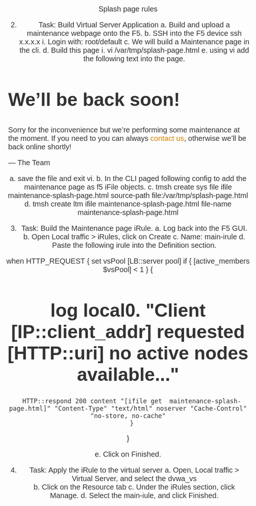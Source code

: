 Splash page rules

2.	Task: Build Virtual Server Application 
a.	Build and upload a maintenance webpage onto the F5.
b.	SSH into the F5 device ssh x.x.x.x
i.	Login with: root/default
c.	We will build a Maintenance page in the cli.
d.	Build this page 
i.	vi /var/tmp/splash-page.html
e.	using vi add the following text into the page.

<!doctype html>
<title>Site Maintenance</title>
<style>
  body { text-align: center; padding: 150px; }
  h1 { font-size: 50px; }
  body { font: 20px Helvetica, sans-serif; color: #333; }
  article { display: block; text-align: left; width: 650px; margin: 0 auto; }
  a { color: #dc8100; text-decoration: none; }
  a:hover { color: #333; text-decoration: none; }
</style>
<article>
    <h1>We&rsquo;ll be back soon!</h1>
    <div>
        <p>Sorry for the inconvenience but we&rsquo;re performing some maintenance at the moment. If you need to you can always <a href="mailto:#">contact us</a>, otherwise we&rsquo;ll be back online shortly!</p>
        <p>&mdash; The Team</p>
    </div>
</article>


a.	save the file and exit vi.
b.	In the CLI paged following config to add the maintenance page as f5 iFile objects.
c.	tmsh create sys file ifile maintenance-splash-page.html source-path file:/var/tmp/splash-page.html
d.	tmsh create ltm ifile maintenance-splash-page.html file-name maintenance-splash-page.html


3.	Task: Build the Maintenance page iRule. 
a.	Log back into the F5 GUI.
b.	Open Local traffic > iRules, click on Create
c.	Name: main-irule
d.	Paste the following irule into the Definition section.

when HTTP_REQUEST {
  set vsPool [LB::server pool]
  if { [active_members $vsPool] < 1 } {
   # log local0. "Client [IP::client_addr] requested [HTTP::uri] no active nodes available..."
      HTTP::respond 200 content "[ifile get  maintenance-splash-page.html]" "Content-Type" "text/html" noserver "Cache-Control" "no-store, no-cache"
      }
  }


e.	Click on Finished.

4.	Task: Apply the iRule to the virtual server
a.	Open, Local traffic > Virtual Server, and select the dvwa_vs  
b.	Click on the Resource tab
c.	Under the iRules section, click Manage.
d.	Select the main-iule, and click Finished.

